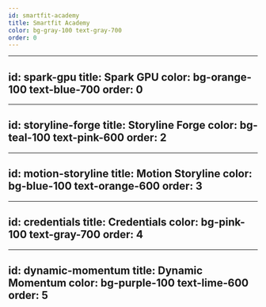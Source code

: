 ```yaml
---
id: smartfit-academy
title: Smartfit Academy
color: bg-gray-100 text-gray-700
order: 0
---
```


---
id: spark-gpu
title: Spark GPU
color: bg-orange-100 text-blue-700
order: 0
---

---
id: storyline-forge
title: Storyline Forge
color: bg-teal-100 text-pink-600
order: 2
---

---
id: motion-storyline
title: Motion Storyline
color: bg-blue-100 text-orange-600
order: 3
---

---
id: credentials
title: Credentials
color: bg-pink-100 text-gray-700
order: 4
---

---
id: dynamic-momentum
title: Dynamic Momentum
color: bg-purple-100 text-lime-600
order: 5
---